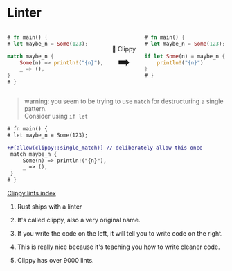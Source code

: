 # Linter

<div style="display: flex; justify-content: center; gap: 20px;">
<div style="flex-basis: 45%;">

```rust
# fn main() {
# let maybe_n = Some(123);

match maybe_n {
    Some(n) => println!("{n}"),
    _ => (),
}
# }
```

</div>
<div
    style="
        flex-basis: 10%;
        text-align: center;
        display: flex;
        flex-direction: column;
        justify-content: center;
    ">
<div>📎&nbsp;Clippy</div>
<div style="font-size: 30px;">➡️</div>
</div>
<div style="flex-basis: 45%;">

```rust
# fn main() {
# let maybe_n = Some(123);

if let Some(n) = maybe_n {
    println!("{n}")
}
# }
```

</div>
</div>

> warning: you seem to be trying to use `match` for destructuring a single pattern.<br />
> Consider using `if let`

```patch
# fn main() {
# let maybe_n = Some(123);

+#[allow(clippy::single_match)] // deliberately allow this once
 match maybe_n {
     Some(n) => println!("{n}"),
     _ => (),
 }
# }
```

[Clippy lints index](https://rust-lang.github.io/rust-clippy/master/index.html)

<div class="hidden">

1. Rust ships with a linter
2. It's called clippy, also a very original name.
3. If you write the code on the left, it will tell you to write code on the right.
4. This is really nice because it's teaching you how to write cleaner code.

5. Clippy has over 9000 lints.

</div>

